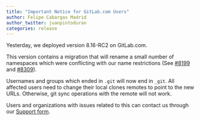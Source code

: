 ```yaml
---
title: "Important Notice for GitLab.com Users"
author: Felipe Cabargas Madrid
author_twitter: juanpintoduran
categories: release
---
```


Yesterday, we deployed version 8.16-RC2 on GitLab.com.

This version contains a migration that will rename a small number of namespaces
which were conflicting with our name restrictions (See [#8199](https://gitlab.com/gitlab-org/gitlab-ce/merge_requests/8199) and [#8309](https://gitlab.com/gitlab-org/gitlab-ce/merge_requests/8309)).

Usernames and groups which ended in `.git` will now end in `_git`. All affected
users need to change their local clones remotes to point to the new URLs.
Otherwise, git sync operations with the remote will not work.

Users and organizations with issues related to this can contact us through our [Support form](https://support.gitlab.com/hc/en-us/requests/new?ticket_form_id=334447).

